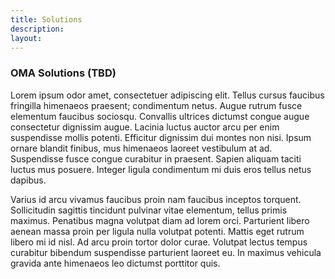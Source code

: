 ```yaml
---
title: Solutions
description:
layout: 
---
```

### OMA Solutions (TBD)
Lorem ipsum odor amet, consectetuer adipiscing elit. Tellus cursus faucibus fringilla himenaeos praesent; condimentum netus. Augue rutrum fusce elementum faucibus sociosqu. Convallis ultrices dictumst congue augue consectetur dignissim augue. Lacinia luctus auctor arcu per enim suspendisse mollis potenti. Efficitur dignissim dui montes non nisi. Ipsum ornare blandit finibus, mus himenaeos laoreet vestibulum at ad. Suspendisse fusce congue curabitur in praesent. Sapien aliquam taciti luctus mus posuere. Integer ligula condimentum mi duis eros tellus netus dapibus.

Varius id arcu vivamus faucibus proin nam faucibus inceptos torquent. Sollicitudin sagittis tincidunt pulvinar vitae elementum, tellus primis maximus. Penatibus magna volutpat diam ad lorem orci. Parturient libero aenean massa proin per ligula nulla volutpat potenti. Mattis eget rutrum libero mi id nisl. Ad arcu proin tortor dolor curae. Volutpat lectus tempus curabitur bibendum suspendisse parturient laoreet eu. In maximus vehicula gravida ante himenaeos leo dictumst porttitor quis.